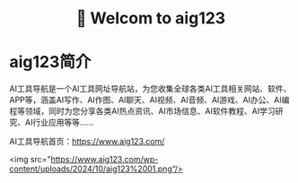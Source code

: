 <div align="center">
<H1>👋 Welcom to aig123</H1>
</div>

# aig123简介

AI工具导航是一个AI工具网址导航站，为您收集全球各类AI工具相关网站、软件、APP等，涵盖AI写作、AI作图、AI聊天、AI视频、AI音频、AI游戏、AI办公、AI编程等领域，同时为您分享各类AI热点资讯、AI市场信息、AI软件教程、AI学习研究、AI行业应用等等……

AI工具导航首页：https://www.aig123.com/

<img src="https://www.aig123.com/wp-content/uploads/2024/10/aig123%2001.png“/>
